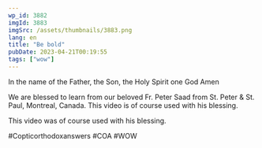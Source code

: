 ```yaml
---
wp_id: 3882
imgId: 3883
imgSrc: /assets/thumbnails/3883.png
lang: en
title: "Be bold"
pubDate: 2023-04-21T00:19:55
tags: ["wow"]
---
```


<!-- page: 6 -->

<p>In the name of the Father, the Son, the Holy Spirit one God Amen</p>
<p>We are blessed to learn from our beloved Fr. Peter Saad from St. Peter &amp; St. Paul, Montreal, Canada. This video is of course used with his blessing.</p>
<p>This video was of course used with his blessing.</p>
<p>#Copticorthodoxanswers #COA #WOW</p>

